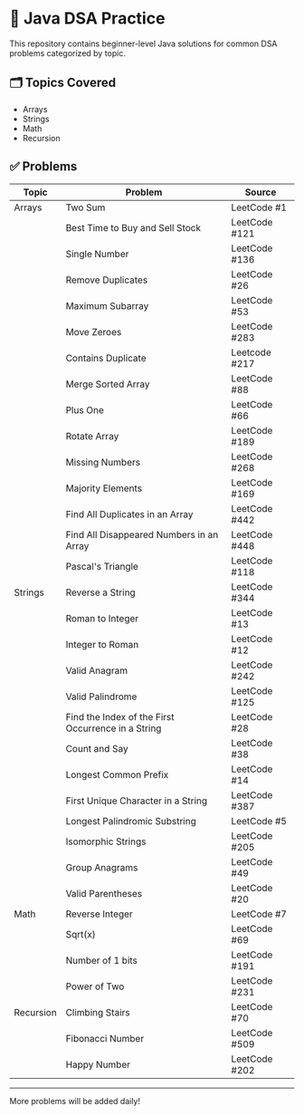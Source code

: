 # 🧠 Java DSA Practice

This repository contains beginner-level Java solutions for common DSA problems categorized by topic.

## 🗂️ Topics Covered

- Arrays
- Strings
- Math
- Recursion

## ✅ Problems

| Topic       | Problem                                           | Source        |
|-------------|---------------------------------------------------|------------   |
| Arrays      | Two Sum                                           | LeetCode #1   |
|             | Best Time to Buy and Sell Stock                   | LeetCode #121 |
|             | Single Number                                     | LeetCode #136 |
|             | Remove Duplicates                                 | LeetCode #26  |
|             | Maximum Subarray                                  | LeetCode #53  |
|             | Move Zeroes                                       | LeetCode #283 |
|             | Contains Duplicate                                | Leetcode #217 |
|            | Merge Sorted Array                                 | LeetCode #88  |
|             | Plus One                                          | LeetCode #66  |
|             | Rotate Array                                      | LeetCode #189 |
|             | Missing Numbers                                   | LeetCode #268 |
|             | Majority Elements                                 | LeetCode #169 |
|             | Find All Duplicates in an Array                   | LeetCode #442 |
|             | Find All Disappeared Numbers in an Array          | LeetCode #448|
|             | Pascal's Triangle                                 | LeetCode #118|
| Strings     | Reverse a String                                  | LeetCode #344 |
|             | Roman to Integer                                  | LeetCode #13  |
|             | Integer to Roman                                  | LeetCode #12  |
|             | Valid Anagram                                     | LeetCode #242 |
|             | Valid Palindrome                                  | LeetCode #125 |
|             | Find the Index of the First Occurrence in a String | LeetCode #28 |
|             | Count and Say                                     | LeetCode #38  |
|             | Longest Common Prefix                             | LeetCode #14  |
|             | First Unique Character in a String                | LeetCode #387 |
|             | Longest Palindromic Substring                     | LeetCode #5   |
|             | Isomorphic Strings                                | LeetCode #205 |
|             | Group Anagrams                                    | LeetCode #49  |
|             | Valid Parentheses                                 | LeetCode #20  |
| Math        | Reverse Integer                                   | LeetCode #7   |
|             | Sqrt(x)                                           | LeetCode #69  |
|             | Number of 1 bits                                  | LeetCode #191 |
|             | Power of Two                                      | LeetCode #231 |
| Recursion   | Climbing Stairs                                   | LeetCode #70  |
|             | Fibonacci Number                                  | LeetCode #509 |
|             | Happy Number                                      | LeetCode #202 |

---

More problems will be added daily!

